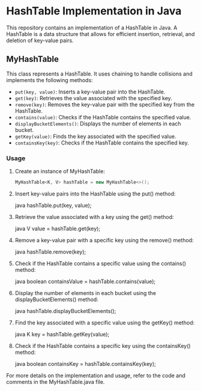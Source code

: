 # HashTable Implementation in Java

This repository contains an implementation of a HashTable in Java. A HashTable is a data structure that allows for efficient insertion, retrieval, and deletion of key-value pairs.

## MyHashTable

This class represents a HashTable. It uses chaining to handle collisions and implements the following methods:

- `put(key, value)`: Inserts a key-value pair into the HashTable.
- `get(key)`: Retrieves the value associated with the specified key.
- `remove(key)`: Removes the key-value pair with the specified key from the HashTable.
- `contains(value)`: Checks if the HashTable contains the specified value.
- `displayBucketElements()`: Displays the number of elements in each bucket.
- `getKey(value)`: Finds the key associated with the specified value.
- `containsKey(key)`: Checks if the HashTable contains the specified key.

### Usage

1. Create an instance of MyHashTable:

    ```java
    MyHashTable<K, V> hashTable = new MyHashTable<>();
    

2. Insert key-value pairs into the HashTable using the put() method:

   java
   hashTable.put(key, value);


3. Retrieve the value associated with a key using the get() method:

   java
   V value = hashTable.get(key);


4. Remove a key-value pair with a specific key using the remove() method:

   java
   hashTable.remove(key);


5. Check if the HashTable contains a specific value using the contains() method:

   java
   boolean containsValue = hashTable.contains(value);


6. Display the number of elements in each bucket using the displayBucketElements() method:

   java
   hashTable.displayBucketElements();


7. Find the key associated with a specific value using the getKey() method:

   java
   K key = hashTable.getKey(value);


8. Check if the HashTable contains a specific key using the containsKey() method:

   java
   boolean containsKey = hashTable.containsKey(key);


For more details on the implementation and usage, refer to the code and comments in the MyHashTable.java file.
```